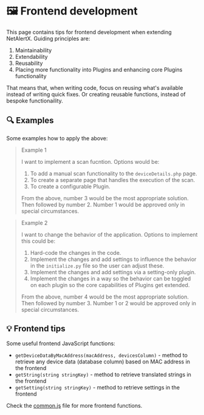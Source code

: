 # 🖼 Frontend development 

This page contains tips for frontend development when extending NetAlertX. Guiding principles are:

1. Maintainability
2. Extendability
3. Reusability
4. Placing more functionality into Plugins and enhancing core Plugins functionality

That means that, when writing code, focus on reusing what's available instead of writing quick fixes. Or creating reusable functions, instead of bespoke functionaility. 

## 🔍 Examples

Some examples how to apply the above:

> Example 1
> 
> I want to implement a scan fucntion. Options would be:
>
> 1. To add a manual scan functionality to the `deviceDetails.php` page. 
> 2. To create a separate page that handles the execution of the scan.
> 3. To create a configurable Plugin.
>
> From the above, number 3 would be the most appropriate solution. Then followed by number 2. Number 1 would be approved only in special circumstances.

> Example 2
>
> I want to change the behavior of the application. Options to implement this could be:
>
> 1. Hard-code the changes in the code.
> 2. Implement the changes and add settings to influence the behavior in the `initialize.py` file so the user can adjust these.
> 3. Implement the changes and add settings via a setting-only plugin.
> 4. Implement the changes in a way so the behavior can be toggled on each plugin so the core capabilities of Plugins get extended.
> 
> From the above, number 4 would be the most appropriate solution. Then followed by number 3. Number 1 or 2 would be approved only in special circumstances.

## 💡 Frontend tips 

Some useful frontend JavaScript functions:

- `getDeviceDataByMacAddress(macAddress, devicesColumn)` - method to retrieve any device data (database column) based on MAC address in the frontend 
- `getString(string stringKey)` - method to retrieve translated strings in the frontend 
- `getSetting(string stringKey)` - method to retrieve settings in the frontend 


Check the [common.js](https://github.com/jokob-sk/NetAlertX/blob/main-2023-06-10/front/js/common.js) file for more frontend functions.